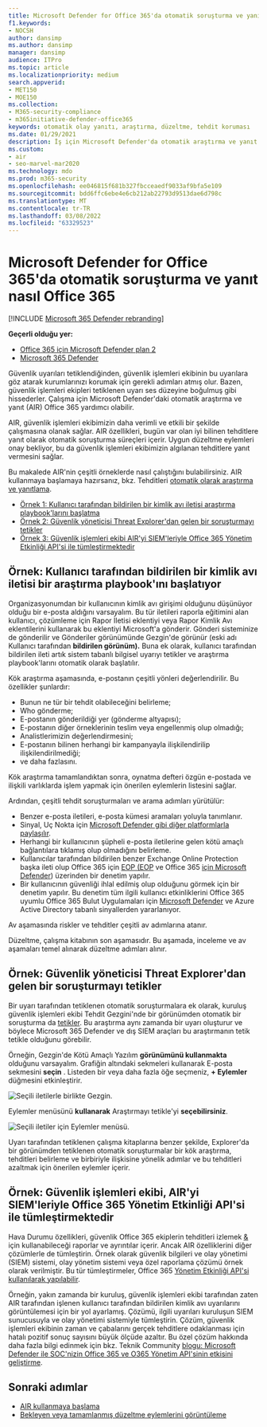 ```yaml
---
title: Microsoft Defender for Office 365'da otomatik soruşturma ve yanıt nasıl Office 365
f1.keywords:
- NOCSH
author: dansimp
ms.author: dansimp
manager: dansimp
audience: ITPro
ms.topic: article
ms.localizationpriority: medium
search.appverid:
- MET150
- MOE150
ms.collection:
- M365-security-compliance
- m365initiative-defender-office365
keywords: otomatik olay yanıtı, araştırma, düzeltme, tehdit koruması
ms.date: 01/29/2021
description: İş için Microsoft Defender'da otomatik araştırma ve yanıt yeteneklerinin nasıl Office 365
ms.custom:
- air
- seo-marvel-mar2020
ms.technology: mdo
ms.prod: m365-security
ms.openlocfilehash: ee046815f681b327fbcceaedf9033af9bfa5e109
ms.sourcegitcommit: bdd6ffc6ebe4e6cb212ab22793d9513dae6d798c
ms.translationtype: MT
ms.contentlocale: tr-TR
ms.lasthandoff: 03/08/2022
ms.locfileid: "63329523"
---
```

# <a name="how-automated-investigation-and-response-works-in-microsoft-defender-for-office-365"></a>Microsoft Defender for Office 365'da otomatik soruşturma ve yanıt nasıl Office 365

[!INCLUDE [Microsoft 365 Defender rebranding](../includes/microsoft-defender-for-office.md)]

**Geçerli olduğu yer:**
- [Office 365 için Microsoft Defender plan 2](defender-for-office-365.md)
- [Microsoft 365 Defender](../defender/microsoft-365-defender.md)

Güvenlik uyarıları tetiklendiğinden, güvenlik işlemleri ekibinin bu uyarılara göz atarak kurumlarınızı korumak için gerekli adımları atmış olur. Bazen, güvenlik işlemleri ekipleri tetiklenen uyarı ses düzeyine boğulmuş gibi hissederler. Çalışma için Microsoft Defender'daki otomatik araştırma ve yanıt (AIR) Office 365 yardımcı olabilir.

AIR, güvenlik işlemleri ekibimizin daha verimli ve etkili bir şekilde çalışmasına olanak sağlar. AIR özellikleri, bugün var olan iyi bilinen tehditlere yanıt olarak otomatik soruşturma süreçleri içerir. Uygun düzeltme eylemleri onay bekliyor, bu da güvenlik işlemleri ekibimizin algılanan tehditlere yanıt vermesini sağlar.

Bu makalede AIR'nin çeşitli örneklerde nasıl çalıştığını bulabilirsiniz. AIR kullanmaya başlamaya hazırsanız, bkz. Tehditleri [otomatik olarak araştırma ve yanıtlama](office-365-air.md).

- [Örnek 1: Kullanıcı tarafından bildirilen bir kimlik avı iletisi araştırma playbook'larını başlatma](#example-a-user-reported-phish-message-launches-an-investigation-playbook)
- [Örnek 2: Güvenlik yöneticisi Threat Explorer'dan gelen bir soruşturmayı tetikler](#example-a-security-administrator-triggers-an-investigation-from-threat-explorer)
- [Örnek 3: Güvenlik işlemleri ekibi AIR'yi SIEM'leriyle Office 365 Yönetim Etkinliği API'si ile tümleştirmektedir](#example-a-security-operations-team-integrates-air-with-their-siem-using-the-office-365-management-activity-api)

## <a name="example-a-user-reported-phish-message-launches-an-investigation-playbook"></a>Örnek: Kullanıcı tarafından bildirilen bir kimlik avı iletisi bir araştırma playbook'ını başlatıyor

Organizasyonumdan bir kullanıcının kimlik avı girişimi olduğunu düşünüyor olduğu bir e-posta aldığını varsayalım. Bu tür iletileri raporla eğitimini alan kullanıcı, çözümleme için [](enable-the-report-message-add-in.md) Rapor İletisi eklentiyi veya Rapor [](enable-the-report-phish-add-in.md) Kimlik Avı eklentilerini kullanarak bu eklentiyi Microsoft'a gönderir. Gönderi sisteminize de gönderilir ve Gönderiler görünümünde Gezgin'de görünür (eski  adı Kullanıcı tarafından **bildirilen görünüm).** Buna ek olarak, kullanıcı tarafından bildirilen ileti artık sistem tabanlı bilgisel uyarıyı tetikler ve araştırma playbook'larını otomatik olarak başlatılır.

Kök araştırma aşamasında, e-postanın çeşitli yönleri değerlendirilir. Bu özellikler şunlardır:

- Bunun ne tür bir tehdit olabileceğini belirleme;
- Who gönderme;
- E-postanın gönderildiği yer (gönderme altyapısı);
- E-postanın diğer örneklerinin teslim veya engellenmiş olup olmadığı;
- Analistlerimizin değerlendirmesini;
- E-postanın bilinen herhangi bir kampanyayla ilişkilendirilip ilişkilendirilmediği;
- ve daha fazlasını.

Kök araştırma tamamlandıktan sonra, oynatma defteri özgün e-postada ve ilişkili varlıklarda işlem yapmak için önerilen eylemlerin listesini sağlar.

Ardından, çeşitli tehdit soruşturmaları ve arama adımları yürütülür:

- Benzer e-posta iletileri, e-posta kümesi aramaları yoluyla tanımlanır.
- Sinyal, Uç Nokta için [Microsoft Defender gibi diğer platformlarla paylaşılır](/windows/security/threat-protection/microsoft-defender-atp/microsoft-defender-advanced-threat-protection).
- Herhangi bir kullanıcının şüpheli e-posta iletilerine gelen kötü amaçlı bağlantılara tıklamış olup olmadığını belirleme.
- Kullanıcılar tarafından bildirilen benzer Exchange Online Protection başka ileti olup Office 365 için [EOP (EOP](exchange-online-protection-overview.md) ve Office 365 [için Microsoft Defender](defender-for-office-365.md)) üzerinden bir denetim yapılır.
- Bir kullanıcının güvenliği ihlal edilmiş olup olduğunu görmek için bir denetim yapılır. Bu denetim tüm ilgili kullanıcı etkinliklerini Office 365 uyumlu Office 365 Bulut Uygulamaları için [Microsoft Defender](/cloud-app-security) ve Azure Active Directory tabanlı [](/azure/active-directory)sinyallerden yararlanıyor.

Av aşamasında riskler ve tehditler çeşitli av adımlarına atanır.

Düzeltme, çalışma kitabının son aşamasıdır. Bu aşamada, inceleme ve av aşamaları temel alınarak düzeltme adımları  alınır.

## <a name="example-a-security-administrator-triggers-an-investigation-from-threat-explorer"></a>Örnek: Güvenlik yöneticisi Threat Explorer'dan gelen bir soruşturmayı tetikler

Bir uyarı tarafından tetiklenen otomatik soruşturmalara ek olarak, kuruluş güvenlik işlemleri ekibi Tehdit Gezgini'nde bir görünümden otomatik bir soruşturma da [tetikler](threat-explorer.md).  Bu araştırma aynı zamanda bir uyarı oluşturur ve böylece Microsoft 365 Defender ve dış SIEM araçları bu araştırmanın tetik tetikle olduğunu görebilir.

Örneğin, Gezgin'de Kötü Amaçlı Yazılım **görünümünü kullanmakta** olduğunu varsayalım. Grafiğin altındaki sekmeleri kullanarak E-posta sekmesini **seçin** . Listeden bir veya daha fazla öğe seçmeniz, **+ Eylemler** düğmesini etkinleştirir.

![Seçili iletilerle birlikte Gezgin.](../../media/Explorer-Malware-Email-ActionsInvestigate.png)

Eylemler menüsünü **kullanarak** Araştırmayı tetikle'yi **seçebilirsiniz**.

![Seçili iletiler için Eylemler menüsü.](../../media/explorer-malwareview-selectedemails-actions.jpg)

Uyarı tarafından tetiklenen çalışma kitaplarına benzer şekilde, Explorer'da bir görünümden tetiklenen otomatik soruşturmalar bir kök araştırma, tehditleri belirleme ve birbiriyle ilişkisine yönelik adımlar ve bu tehditleri azaltmak için önerilen eylemler içerir.

## <a name="example-a-security-operations-team-integrates-air-with-their-siem-using-the-office-365-management-activity-api"></a>Örnek: Güvenlik işlemleri ekibi, AIR'yi SIEM'leriyle Office 365 Yönetim Etkinliği API'si ile tümleştirmektedir

Hava Durumu özellikleri, güvenlik Office 365 ekiplerin tehditleri izlemek [&](air-view-investigation-results.md) için kullanabileceği raporlar ve ayrıntılar içerir. Ancak AIR özelliklerini diğer çözümlerle de tümleştirin. Örnek olarak güvenlik bilgileri ve olay yönetimi (SIEM) sistemi, olay yönetim sistemi veya özel raporlama çözümü örnek olarak verilmiştir. Bu tür tümleştirmeler, Office 365 [Yönetim Etkinliği API'si kullanılarak yapılabilir](/office/office-365-management-api/office-365-management-activity-api-reference).

Örneğin, yakın zamanda bir kuruluş, güvenlik işlemleri ekibi tarafından zaten AIR tarafından işlenen kullanıcı tarafından bildirilen kimlik avı uyarılarını görüntülemesi için bir yol ayarlamış. Çözümü, ilgili uyarıları kuruluşun SIEM sunucusuyla ve olay yönetimi sistemiyle tümleştirin. Çözüm, güvenlik işlemleri ekibinin zaman ve çabalarını gerçek tehditlere odaklanması için hatalı pozitif sonuç sayısını büyük ölçüde azaltır. Bu özel çözüm hakkında daha fazla bilgi edinmek için bkz. Teknik Community [blogu: Microsoft Defender ile SOC'nizin Office 365 ve O365 Yönetim API'sinin etkisini geliştirme](https://techcommunity.microsoft.com/t5/microsoft-security-and/improve-the-effectiveness-of-your-soc-with-office-365-atp-and/ba-p/1525185).

## <a name="next-steps"></a>Sonraki adımlar

- [AIR kullanmaya başlama](office-365-air.md)
- [Bekleyen veya tamamlanmış düzeltme eylemlerini görüntüleme](air-review-approve-pending-completed-actions.md)
